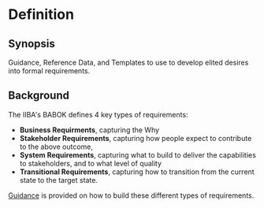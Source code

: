 # Definition #

## Synopsis ##

Guidance, Reference Data, and Templates to use to develop elited desires into formal requirements. 

## Background ##

The IIBA's BABOK defines 4 key types of requirements:

* **Business Requirments**, capturing the Why
* **Stakeholder Requirements**, capturing how people expect to contribute to the above outcome,
* **System Requirements**, capturing what to build to deliver the capabilities to stakeholders, and to what level of quality
* **Transitional Requirements**, capturing how to transition from the current state to the target state.

[Guidance](./00.Guidance/readme.md) is provided on how to build these different types of requirements.

